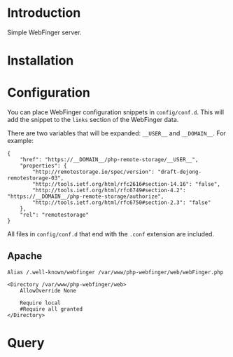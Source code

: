 # Introduction
Simple WebFinger server.

# Installation

# Configuration
You can place WebFinger configuration snippets in `config/conf.d`. This will 
add the snippet to the `links` section of the WebFinger data. 

There are two variables that will be expanded: `__USER__` and `__DOMAIN__`. 
For example:

    {
        "href": "https://__DOMAIN__/php-remote-storage/__USER__",
        "properties": {
            "http://remotestorage.io/spec/version": "draft-dejong-remotestorage-03",
            "http://tools.ietf.org/html/rfc2616#section-14.16": "false",
            "http://tools.ietf.org/html/rfc6749#section-4.2": "https://__DOMAIN__/php-remote-storage/authorize",
            "http://tools.ietf.org/html/rfc6750#section-2.3": "false"
        },
        "rel": "remotestorage"
    }

All files in `config/conf.d` that end with the `.conf` extension are included.

## Apache

    Alias /.well-known/webfinger /var/www/php-webfinger/web/webFinger.php

    <Directory /var/www/php-webfinger/web>
        AllowOverride None

        Require local
        #Require all granted
    </Directory>

# Query

